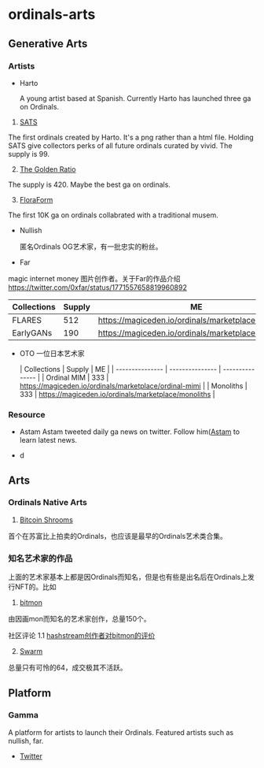 # ordinals-arts
## Generative Arts


### Artists
- Harto
  
  A young artist based at Spanish. Currently Harto has launched three ga on Ordinals.
1. [SATS](https://magiceden.io/ordinals/marketplace/sats)

The first ordinals created by Harto. It's a png rather than a html file. Holding SATS give collectors perks of all future ordinals curated by vivid. The supply is 99.

2. [The Golden Ratio](https://magiceden.io/ordinals/marketplace/the-golden-ratio)

The supply is 420. Maybe the best ga on ordinals.

3. [FloraForm](https://magiceden.io/ordinals/marketplace/floraforms-by-harto)

The first 10K ga on ordinals collabrated with a traditional musem.
     
- Nullish
  
  匿名Ordinals OG艺术家，有一批忠实的粉丝。
  
- Far

magic internet money 图片创作者。关于Far的作品介绍 https://twitter.com/0xfar/status/1771557658819960892


  | Collections | Supply | ME |
| --------------- | --------------- | --------------- |
| FLARES    | 512    | https://magiceden.io/ordinals/marketplace/flares    |
| EarlyGANs    | 190    | https://magiceden.io/ordinals/marketplace/earlygans    |

  
- OTO
  一位日本艺术家


  | Collections | Supply | ME | 
| --------------- | --------------- | --------------- |
| Ordinal MIM    | 333    | https://magiceden.io/ordinals/marketplace/ordinal-mimi    |
| Monoliths    | 333    | https://magiceden.io/ordinals/marketplace/monoliths    |
   
  
### Resource
- Astam
Astam tweeted daily ga news on twitter. Follow him([Astam](https://twitter.com/astamcloud) to learn latest news.

- d

## Arts
### Ordinals Native Arts
1. [Bitcoin Shrooms](https://magiceden.io/ordinals/marketplace/bitcoinshrooms)

首个在苏富比上拍卖的Ordinals，也应该是最早的Ordinals艺术类合集。



### 知名艺术家的作品
上面的艺术家基本上都是因Ordinals而知名，但是也有些是出名后在Ordinals上发行NFT的。比如

1. [bitmon](https://magiceden.io/ordinals/marketplace/bitmon)

由因画mon而知名的艺术家创作，总量150个。

社区评论
1.1 [hashstream创作者对bitmon的评价](https://twitter.com/sertx92/status/1767615232178794566)

2. [Swarm](https://magiceden.io/ordinals/marketplace/swarm)

总量只有可怜的64，成交极其不活跃。

## Platform
### Gamma
A platform for artists to launch their Ordinals. Featured artists such as nullish, far.

- [Twitter](https://twitter.com/trygamma)
